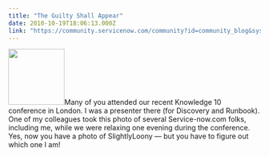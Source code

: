 ```yaml
---
title: "The Guilty Shall Appear"
date: 2010-10-19T18:06:13.000Z
link: "https://community.servicenow.com/community?id=community_blog&sys_id=718ce6e1dbd0dbc01dcaf3231f96196f"
---
```

<p><img  alt="" class="jive-image" src="2a6e3731db18d3049c9ffb651f9619a6.iix" style="width: auto; height: 112px;" />Many of you attended our recent Knowledge 10 conference in London. I was a presenter there (for Discovery and Runbook). One of my colleagues took this photo of several Service-now.com folks, including me, while we were relaxing one evening during the conference. Yes, now you have a photo of SlightlyLoony — but you have to figure out which one I am!</p>
